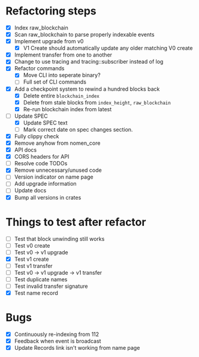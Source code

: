 # Refactoring steps

- [x] Index raw_blockchain
- [x] Scan raw_blockchain to parse properly indexable events
- [x] Implement upgrade from v0
  - [x] V1 Create should automatically update any older matching V0 create
- [x] Implement transfer from one to another
- [x] Change to use tracing and tracing::subscriber instead of log
- [x] Refactor commands
  - [x] Move CLI into seperate binary?
  - [ ] Full set of CLI commands
- [x] Add a checkpoint system to rewind a hundred blocks back
  - [x] Delete entire `blockchain_index`
  - [x] Delete from stale blocks from `index_height`, `raw_blockchain`
  - [x] Re-run blockchain index from latest
- [ ] Update SPEC
  - [x] Update SPEC text
  - [ ] Mark correct date on spec changes section.
- [x] Fully clippy check
- [x] Remove anyhow from nomen_core
- [x] API docs
- [x] CORS headers for API
- [ ] Resolve code TODOs
- [x] Remove unnecessary/unused code
- [ ] Version indicator on name page
- [ ] Add upgrade information
- [ ] Update docs
- [x] Bump all versions in crates

# Things to test after refactor

- [ ] Test that block unwinding still works
- [ ] Test v0 create
- [ ] Test v0 -> v1 upgrade
- [x] Test v1 create
- [ ] Test v1 transfer
- [ ] Test v0 -> v1 upgrade -> v1 transfer
- [ ] Test duplicate names
- [ ] Test invalid transfer signature
- [x] Test name record

# Bugs

- [x] Continuously re-indexing from 112
- [x] Feedback when event is broadcast
- [x] Update Records link isn't working from name page